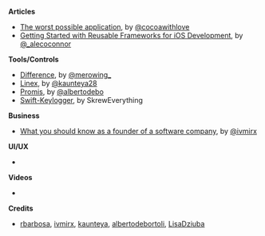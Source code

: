 **Articles**

* [The worst possible application](http://www.cocoawithlove.com/blog/worst-possible-application.html), by [@cocoawithlove](https://twitter.com/cocoawithlove)
* [Getting Started with Reusable Frameworks for iOS Development](https://medium.com/flawless-app-stories/getting-started-with-reusable-frameworks-for-ios-development-f00d74827d11), by [@_alecoconnor](https://twitter.com/_alecoconnor)

**Tools/Controls**

* [Difference](https://github.com/krzysztofzablocki/Difference), by [@merowing_](https://twitter.com/merowing_)
* [Linex](https://github.com/kaunteya/Linex), by [@kaunteya28](https://twitter.com/kaunteya28)
* [Promis](https://github.com/albertodebortoli/Promis), by [@albertodebo](https://twitter.com/albertodebo)
* [Swift-Keylogger](https://github.com/SkrewEverything/Swift-Keylogger), by SkrewEverything

**Business**

* [What you should know as a founder of a software company](https://qotoqot.com/blog/founder-skills/), by [@ivmirx](https://twitter.com/ivmirx)

**UI/UX**

* 

**Videos**

* 

**Credits**

* [rbarbosa](https://github.com/rbarbosa), [ivmirx](https://github.com/ivmirx), [kaunteya](https://github.com/kaunteya), [albertodebortoli](https://github.com/albertodebortoli), [LisaDziuba](https://github.com/lisadziuba)
